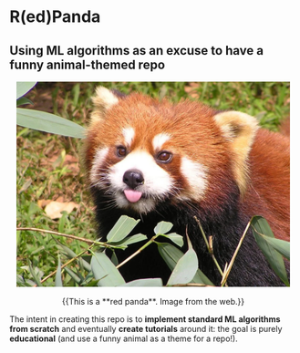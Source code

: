 # R(ed)Panda

## Using ML algorithms as an excuse to have a funny animal-themed repo

<p align="center">
  <img src="./images/red-panda.jpg" figcaption="This is a red panda." width="480" />
  <figcaption align="center"> {{This is a **red panda**. Image from the web.}}</figcaption>
</p>


The intent in creating this repo is to **implement standard ML algorithms from scratch** and eventually **create tutorials** around it: the goal is purely **educational** (and use a funny animal as a theme for a repo!).